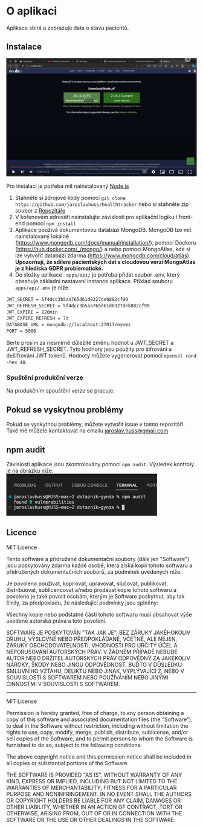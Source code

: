 # O aplikaci

Aplikace sbírá a zobrazuje data o stavu pacientů.

## Instalace

[![Youtube návod](yt.png "YT návod")](https://www.youtube.com/watch?v=7SyqFDT-zjM)

Pro instalaci je potřeba mít nainstalovaný [Node.js](https://nodejs.org/en/)

1. Stáhněte si zdrojové kódy pomocí `git clone https://github.com/jaroslavhuss/healthtracker` nebo si stáhněte zip soubor z [Repozitáře](https://github.com/jaroslavhuss/healthtracker)
2. V kořenovém adresáři nainstalujte závislosti pro aplikační logiku i front-end pomocí `npm install`
3. Aplikace používá dokumentovou databázi MongoDB. MongoDB lze mít nainstalovaný lokálně (https://www.mongodb.com/docs/manual/installation/), pomocí Dockeru (https://hub.docker.com/_/mongo/) a nebo pomocí MongoAtlas, kde si lze vytvořit databázi zdarma (https://www.mongodb.com/cloud/atlas). **Upozorňuji, že sdílení pacientských dat s cloudovou verzi MongoAtlas je z hlediska GDPR problematické.**
4. Do složky aplikace ` apps/api/` je potřeba přidat soubor .env, který obsahuje základní nastavení instance aplikace. Příklad souboru ` apps/api/.env` je níže.

```bash
JWT_SECRET = 5f4dcc3b5aa765d61d8327deb882cf99
JWT_REFRESH_SECRET = 5f4dcc3b5aa765d61d8327deb882cf99
JWT_EXPIRE = 120min
JWT_EXPIRE_REFRESH = 7d
DATABASE_URL = mongodb://localhost:27017/myoms
PORT = 5006
```

Berte prosím za nesmírně důležité změnu hodnot u JWT_SECRET a JWT_REFRESH_SECRET. Tyto hodnoty jsou použity pro šifrování a dešifrování JWT tokenů. Hodnoty můžete vygenerovat pomocí `openssl rand -hex 40`.

### Spuštění produkční verze

Na produkčním spouštění verze se pracuje.

## Pokud se vyskytnou problémy

Pokud se vyskytnou problémy, můžete vytvořit issue v tomto repozitáři. Také mě můžete kontaktovat na emailu jaroslav.huss@gmail.com

## npm audit

Závislosti aplikace jsou zkontrolovány pomocí `npm audit`. Výsledek kontroly je na obrázku níže.
![Zranitelnost aplikace](npm_audit.png "Zranitelnost aplikace")

## Licence

MIT Licence

Tento software a přidružené dokumentační soubory (dále jen "Software") jsou poskytovány zdarma každé osobě, která získá kopii tohoto softwaru a přidružených dokumentačních souborů, za podmínek uvedených níže:

Je povoleno používat, kopírovat, upravovat, slučovat, publikovat, distribuovat, sublicencovat a/nebo prodávat kopie tohoto softwaru a povoleno je také povolit osobám, kterým je Software poskytnut, aby tak činily, za předpokladu, že následující podmínky jsou splněny:

Všechny kopie nebo podstatné části tohoto softwaru musí obsahovat výše uvedené autorská práva a toto povolení.

SOFTWARE JE POSKYTOVÁN "TAK JAK JE", BEZ ZÁRUKY JAKÉHOKOLIV DRUHU, VÝSLOVNÉ NEBO PŘEDPOKLÁDANÉ, VČETNĚ, ALE NEJEN, ZÁRUKY OBCHODOVATELNOSTI, VHODNOSTI PRO URČITÝ ÚČEL A NEPORUŠOVÁNÍ AUTORSKÝCH PRÁV. V ŽÁDNÉM PŘÍPADĚ NEBUDE AUTOR NEBO DRŽITEL AUTORSKÝCH PRÁV ODPOVĚDNÝ ZA JAKÉKOLIV NÁROKY, ŠKODY NEBO JINOU ODPOVĚDNOST, BUĎTO V DŮSLEDKU SMLUVNÍHO VZTAHU, DELIKTU NEBO JINAK, VYPLÝVAJÍCÍ Z, NEBO V SOUVISLOSTI S SOFTWAREM NEBO POUŽÍVÁNÍM NEBO JINÝMI ČINNOSTMI V SOUVISLOSTI S SOFTWAREM.

---

MIT License

Permission is hereby granted, free of charge, to any person obtaining a copy of this software and associated documentation files (the "Software"), to deal in the Software without restriction, including without limitation the rights to use, copy, modify, merge, publish, distribute, sublicense, and/or sell copies of the Software, and to permit persons to whom the Software is furnished to do so, subject to the following conditions:

The above copyright notice and this permission notice shall be included in all copies or substantial portions of the Software.

THE SOFTWARE IS PROVIDED "AS IS", WITHOUT WARRANTY OF ANY KIND, EXPRESS OR IMPLIED, INCLUDING BUT NOT LIMITED TO THE WARRANTIES OF MERCHANTABILITY, FITNESS FOR A PARTICULAR PURPOSE AND NONINFRINGEMENT. IN NO EVENT SHALL THE AUTHORS OR COPYRIGHT HOLDERS BE LIABLE FOR ANY CLAIM, DAMAGES OR OTHER LIABILITY, WHETHER IN AN ACTION OF CONTRACT, TORT OR OTHERWISE, ARISING FROM, OUT OF OR IN CONNECTION WITH THE SOFTWARE OR THE USE OR OTHER DEALINGS IN THE SOFTWARE.
